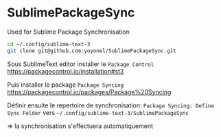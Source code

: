 # SublimePackageSync
Used for Sublime Package Synchronisation

```sh
cd ~/.config/sublime-text-3
git clone git@github.com:yoyonel/SublimePackageSync.git
```

Sous SublimeText editor installer le `Package Control`
https://packagecontrol.io/installation#st3

Puis installer le package `Package Syncing`
https://packagecontrol.io/packages/Package%20Syncing

Définir ensuite le repertoire de synchronisation: `Package Syncing: Define Sync Folder`
vers `~/.config/sublime-text-3/SublimePackageSync`

=> la synchronisation s'effectuera automatiquement
